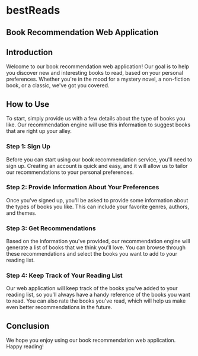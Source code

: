 # bestReads
## Book Recommendation Web Application

## Introduction
Welcome to our book recommendation web application! Our goal is to help you discover new and interesting books to read, based on your personal preferences. Whether you're in the mood for a mystery novel, a non-fiction book, or a classic, we've got you covered.

## How to Use
To start, simply provide us with a few details about the type of books you like. Our recommendation engine will use this information to suggest books that are right up your alley.

### Step 1: Sign Up
Before you can start using our book recommendation service, you'll need to sign up. Creating an account is quick and easy, and it will allow us to tailor our recommendations to your personal preferences.

### Step 2: Provide Information About Your Preferences
Once you've signed up, you'll be asked to provide some information about the types of books you like. This can include your favorite genres, authors, and themes.

### Step 3: Get Recommendations
Based on the information you've provided, our recommendation engine will generate a list of books that we think you'll love. You can browse through these recommendations and select the books you want to add to your reading list.

### Step 4: Keep Track of Your Reading List
Our web application will keep track of the books you've added to your reading list, so you'll always have a handy reference of the books you want to read. You can also rate the books you've read, which will help us make even better recommendations in the future.

## Conclusion
We hope you enjoy using our book recommendation web application. Happy reading!
